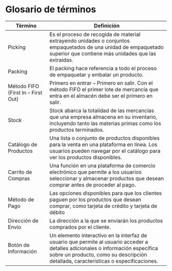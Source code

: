 # Glosario de términos
| Término                                | Definición                                                                                                                                                    |
|----------------------------------------|---------------------------------------------------------------------------------------------------------------------------------------------------------------|
| Picking                                | Es el proceso de recogida de material extrayendo unidades o conjuntos empaquetados de una unidad de empaquetado superior que contiene más unidades que las extraídas.             |
| Packing                                | El packing hace referencia a todo el proceso de empaquetar y embalar un producto.             |
| Método FIFO (First In – First Out)     | Primero en entrar – Primero en salir. Con el método FIFO el primer lote de mercancía que entra en el almacén debe ser el primero en salir. |
| Stock                                  | Stock abarca la totalidad de las mercancías que una empresa almacena en su inventario, incluyendo tanto las materias primas como los productos terminados. |
| Catálogo de Productos                  | Una lista o conjunto de productos disponibles para la venta en una plataforma en línea. Los usuarios pueden navegar por el catálogo para ver los productos disponibles. |
| Carrito de Compras                     | Una función en una plataforma de comercio electrónico que permite a los usuarios seleccionar y almacenar productos que desean comprar antes de proceder al pago. |
| Método de Pago                         | Las opciones disponibles para que los clientes paguen por los productos que desean comprar, como tarjeta de crédito y tarjeta de débito |
| Dirección de Envío                     | La dirección a la que se enviarán los productos comprados por el cliente. |
| Botón de Información                   | Un elemento interactivo en la interfaz de usuario que permite al usuario acceder a detalles adicionales o información específica sobre un producto, como su descripción detallada, características o especificaciones. |
